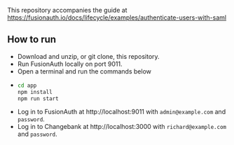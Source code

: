 This repository accompanies the guide at https://fusionauth.io/docs/lifecycle/examples/authenticate-users-with-saml

## How to run

- Download and unzip, or git clone, this repository.
- Run FusionAuth locally on port 9011.
- Open a terminal and run the commands below
- ```sh
  cd app
  npm install
  npm run start
  ```
- Log in to FusionAuth at http://localhost:9011 with `admin@example.com` and `password`.
- Log in to Changebank at http://localhost:3000 with `richard@example.com` and `password`.
